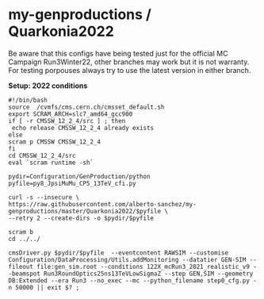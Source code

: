 # my-genproductions / Quarkonia2022
Be aware that this configs have being tested just for the official MC Campaign Run3Winter22, other
branches may work but it is not warranty. For testing porpouses always try to use the latest
version in either branch.


**Setup: 2022 conditions**

```
#!/bin/bash
source  /cvmfs/cms.cern.ch/cmsset_default.sh
export SCRAM_ARCH=slc7_amd64_gcc900
if [ -r CMSSW_12_2_4/src ] ; then
 echo release CMSSW_12_2_4 already exists
else
scram p CMSSW CMSSW_12_2_4
fi
cd CMSSW_12_2_4/src
eval `scram runtime -sh`

pydir=Configuration/GenProduction/python
pyfile=py8_JpsiMuMu_CP5_13TeV_cfi.py

curl -s --insecure \
https://raw.githubusercontent.com/alberto-sanchez/my-genproductions/master/Quarkonia2022/$pyfile \
--retry 2 --create-dirs -o $pydir/$pyfile

scram b
cd ../../

cmsDriver.py $pydir/$pyfile  --eventcontent RAWSIM --customise Configuration/DataProcessing/Utils.addMonitoring --datatier GEN-SIM --fileout file:gen_sim.root --conditions 122X_mcRun3_2021_realistic_v9 --beamspot Run3RoundOptics25ns13TeVLowSigmaZ --step GEN,SIM --geometry DB:Extended --era Run3 --no_exec --mc --python_filename step0_cfg.py -n 50000 || exit $? ;

